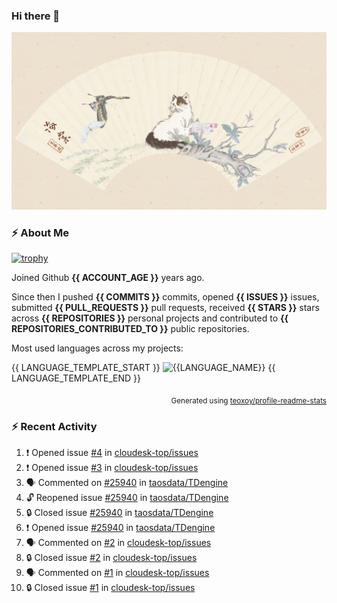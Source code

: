 ### Hi there 👋

![宫猫记·寻花入扇·海棠](https://raw.githubusercontent.com/enix223/enix223/master/%E5%AE%AB%E7%8C%AB%E8%AE%B0%C2%B7%E5%AF%BB%E8%8A%B1%E5%85%A5%E6%89%87%C2%B7%E6%B5%B7%E6%A3%A0.jpg)

### :zap: About Me

[![trophy](https://github-profile-trophy.vercel.app/?username=enix223&theme=onedark)](https://github.com/ryo-ma/github-profile-trophy)
   
Joined Github **{{ ACCOUNT_AGE }}** years ago.

Since then I pushed **{{ COMMITS }}** commits, opened **{{ ISSUES }}** issues, submitted **{{ PULL_REQUESTS }}** pull requests, received **{{ STARS }}** stars across **{{ REPOSITORIES }}** personal projects and contributed to **{{ REPOSITORIES_CONTRIBUTED_TO }}** public repositories.

Most used languages across my projects:

{{ LANGUAGE_TEMPLATE_START }}
![{{LANGUAGE_NAME}}](https://img.shields.io/static/v1?style=flat-square&label=%E2%A0%80&color=555&labelColor={{LANGUAGE_COLOR:uri}}&message={{LANGUAGE_NAME:uri}}%EF%B8%B1{{LANGUAGE_PERCENT:uri}}%25)
{{ LANGUAGE_TEMPLATE_END }}

<p align="right"><sub>Generated using <a href="https://github.com/marketplace/actions/profile-readme-stats">teoxoy/profile-readme-stats</a></sub></p>


<!--![](https://github.com/enix223/enix223/blob/output/github-contribution-grid-snake.svg)-->

<!--![Enix Yu's github stats](https://github-readme-stats.vercel.app/api?username=enix223&count_private=true&show_icons=true&theme=onedark)-->

<!--![Enix Yu's wakatime stats](https://github-readme-stats.vercel.app/api/wakatime?username=enix223&layout=compact&theme=onedark)-->

<!--![Top Langs](https://github-readme-stats.vercel.app/api/top-langs/?username=enix223&theme=onedark&layout=compact)-->

### :zap: Recent Activity
<!--START_SECTION:activity-->
1. ❗ Opened issue [#4](https://github.com/cloudesk-top/issues/issues/4) in [cloudesk-top/issues](https://github.com/cloudesk-top/issues)
2. ❗ Opened issue [#3](https://github.com/cloudesk-top/issues/issues/3) in [cloudesk-top/issues](https://github.com/cloudesk-top/issues)
3. 🗣 Commented on [#25940](https://github.com/taosdata/TDengine/issues/25940#issuecomment-2137082686) in [taosdata/TDengine](https://github.com/taosdata/TDengine)
4. 🔓 Reopened issue [#25940](https://github.com/taosdata/TDengine/issues/25940) in [taosdata/TDengine](https://github.com/taosdata/TDengine)
5. 🔒 Closed issue [#25940](https://github.com/taosdata/TDengine/issues/25940) in [taosdata/TDengine](https://github.com/taosdata/TDengine)
6. ❗ Opened issue [#25940](https://github.com/taosdata/TDengine/issues/25940) in [taosdata/TDengine](https://github.com/taosdata/TDengine)
7. 🗣 Commented on [#2](https://github.com/cloudesk-top/issues/issues/2#issuecomment-2121926174) in [cloudesk-top/issues](https://github.com/cloudesk-top/issues)
8. 🔒 Closed issue [#2](https://github.com/cloudesk-top/issues/issues/2) in [cloudesk-top/issues](https://github.com/cloudesk-top/issues)
9. 🗣 Commented on [#1](https://github.com/cloudesk-top/issues/issues/1#issuecomment-2120540356) in [cloudesk-top/issues](https://github.com/cloudesk-top/issues)
10. 🔒 Closed issue [#1](https://github.com/cloudesk-top/issues/issues/1) in [cloudesk-top/issues](https://github.com/cloudesk-top/issues)
<!--END_SECTION:activity-->
